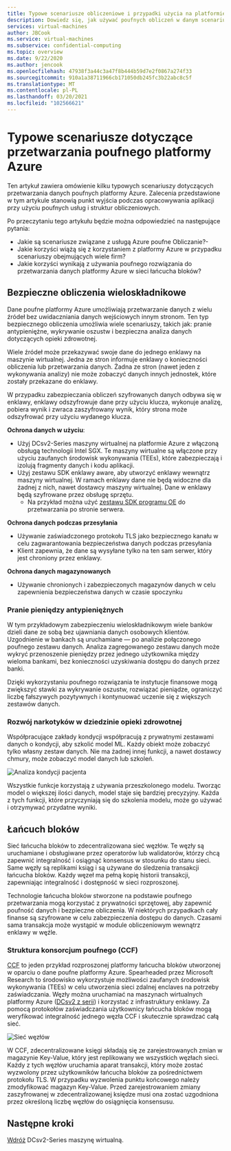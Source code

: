 ```yaml
---
title: Typowe scenariusze obliczeniowe i przypadki użycia na platformie Azure
description: Dowiedz się, jak używać poufnych obliczeń w danym scenariuszu.
services: virtual-machines
author: JBCook
ms.service: virtual-machines
ms.subservice: confidential-computing
ms.topic: overview
ms.date: 9/22/2020
ms.author: jencook
ms.openlocfilehash: 47938f3a44c3a47f8b444b59d7e2f0867a274f33
ms.sourcegitcommit: 910a1a38711966cb171050db245fc3b22abc8c5f
ms.translationtype: MT
ms.contentlocale: pl-PL
ms.lasthandoff: 03/20/2021
ms.locfileid: "102566621"
---
```

# <a name="common-scenarios-for-azure-confidential-computing"></a>Typowe scenariusze dotyczące przetwarzania poufnego platformy Azure

Ten artykuł zawiera omówienie kilku typowych scenariuszy dotyczących przetwarzania danych poufnych platformy Azure. Zalecenia przedstawione w tym artykule stanowią punkt wyjścia podczas opracowywania aplikacji przy użyciu poufnych usług i struktur obliczeniowych. 

Po przeczytaniu tego artykułu będzie można odpowiedzieć na następujące pytania:

- Jakie są scenariusze związane z usługą Azure poufne Obliczanie?-
- Jakie korzyści wiążą się z korzystaniem z platformy Azure w przypadku scenariuszy obejmujących wiele firm?
- Jakie korzyści wynikają z używania poufnego rozwiązania do przetwarzania danych platformy Azure w sieci łańcucha bloków?


## <a name="secure-multi-party-computation"></a>Bezpieczne obliczenia wieloskładnikowe
Dane poufne platformy Azure umożliwiają przetwarzanie danych z wielu źródeł bez uwidaczniania danych wejściowych innym stronom. Ten typ bezpiecznego obliczenia umożliwia wiele scenariuszy, takich jak: pranie antypieniężne, wykrywanie oszustw i bezpieczna analiza danych dotyczących opieki zdrowotnej.

Wiele źródeł może przekazywać swoje dane do jednego enklawy na maszynie wirtualnej. Jedna ze stron informuje enklawy o konieczności obliczenia lub przetwarzania danych. Żadna ze stron (nawet jeden z wykonywania analizy) nie może zobaczyć danych innych jednostek, które zostały przekazane do enklawy. 

W przypadku zabezpieczania obliczeń szyfrowanych danych odbywa się w enklawy, enklawy odszyfrowuje dane przy użyciu klucza, wykonuje analizę, pobiera wynik i zwraca zaszyfrowany wynik, który strona może odszyfrować przy użyciu wydanego klucza. 

**Ochrona danych w użyciu**: 
- Użyj DCsv2-Series maszyny wirtualnej na platformie Azure z włączoną obsługą technologii Intel SGX. Te maszyny wirtualne są włączone przy użyciu zaufanych środowisk wykonywania (TEEs), które zabezpieczają i izolują fragmenty danych i kodu aplikacji.
- Użyj zestawu SDK enklawy aware, aby utworzyć enklawy wewnątrz maszyny wirtualnej. W ramach enklawy dane nie będą widoczne dla żadnej z nich, nawet dostawcy maszyny wirtualnej. Dane w enklawy będą szyfrowane przez obsługę sprzętu.
    - Na przykład można użyć [zestawu SDK programu OE](https://github.com/openenclave/openenclave) do przetwarzania po stronie serwera. 

**Ochrona danych podczas przesyłania** 
- Używanie zaświadczonego protokołu TLS jako bezpiecznego kanału w celu zagwarantowania bezpieczeństwa danych podczas przesyłania
- Klient zapewnia, że dane są wysyłane tylko na ten sam serwer, który jest chroniony przez enklawy. 

**Ochrona danych magazynowanych**
- Używanie chronionych i zabezpieczonych magazynów danych w celu zapewnienia bezpieczeństwa danych w czasie spoczynku 

### <a name="anti-money-laundering"></a>Pranie pieniędzy antypieniężnych
W tym przykładowym zabezpieczeniu wieloskładnikowym wiele banków dzieli dane ze sobą bez ujawniania danych osobowych klientów. Uzgodnienie w bankach są uruchamiane — po analizie połączonego poufnego zestawu danych. Analiza zagregowanego zestawu danych może wykryć przenoszenie pieniędzy przez jednego użytkownika między wieloma bankami, bez konieczności uzyskiwania dostępu do danych przez banki.

Dzięki wykorzystaniu poufnego rozwiązania te instytucje finansowe mogą zwiększyć stawki za wykrywanie oszustw, rozwiązać pieniądze, ograniczyć liczbę fałszywych pozytywnych i kontynuować uczenie się z większych zestawów danych. 

### <a name="drug-development-in-healthcare"></a>Rozwój narkotyków w dziedzinie opieki zdrowotnej
Współpracujące zakłady kondycji współpracują z prywatnymi zestawami danych o kondycji, aby szkolić model ML. Każdy obiekt może zobaczyć tylko własny zestaw danych. Nie ma żadnej innej funkcji, a nawet dostawcy chmury, może zobaczyć model danych lub szkoleń. 

![Analiza kondycji pacjenta](./media/use-cases-scenarios/patient-data.png)

Wszystkie funkcje korzystają z używania przeszkolonego modelu. Tworząc model o większej ilości danych, model staje się bardziej precyzyjny. Każda z tych funkcji, które przyczyniają się do szkolenia modelu, może go używać i otrzymywać przydatne wyniki. 

## <a name="blockchain"></a>Łańcuch bloków

Sieć łańcucha bloków to zdecentralizowana sieć węzłów. Te węzły są uruchamiane i obsługiwane przez operatorów lub walidatorów, którzy chcą zapewnić integralność i osiągnąć konsensus w stosunku do stanu sieci. Same węzły są replikami ksiąg i są używane do śledzenia transakcji łańcucha bloków. Każdy węzeł ma pełną kopię historii transakcji, zapewniając integralność i dostępność w sieci rozproszonej.

Technologie łańcucha bloków stworzone na podstawie poufnego przetwarzania mogą korzystać z prywatności sprzętowej, aby zapewnić poufność danych i bezpieczne obliczenia. W niektórych przypadkach cały finanse są szyfrowane w celu zabezpieczenia dostępu do danych. Czasami sama transakcja może wystąpić w module obliczeniowym wewnątrz enklawy w węźle.

### <a name="confidential-consortium-framework-ccf"></a>Struktura konsorcjum poufnego (CCF)
[CCF](https://www.microsoft.com/research/project/confidential-consortium-framework/) to jeden przykład rozproszonej platformy łańcucha bloków utworzonej w oparciu o dane poufne platformy Azure. Spearheaded przez Microsoft Research to środowisko wykorzystuje możliwości zaufanych środowisk wykonywania (TEEs) w celu utworzenia sieci zdalnej enclaves na potrzeby zaświadczania. Węzły można uruchamiać na maszynach wirtualnych platformy Azure ([DCsv2 z serii](confidential-computing-enclaves.md)) i korzystać z infrastruktury enklawy. Za pomocą protokołów zaświadczania użytkownicy łańcucha bloków mogą weryfikować integralność jednego węzła CCF i skutecznie sprawdzać całą sieć. 

![Sieć węzłów](./media/use-cases-scenarios/ccf.png)

W CCF, zdecentralizowane księgi składają się ze zarejestrowanych zmian w magazynie Key-Value, który jest replikowany we wszystkich węzłach sieci. Każdy z tych węzłów uruchamia aparat transakcji, który może zostać wyzwolony przez użytkowników łańcucha bloków za pośrednictwem protokołu TLS. W przypadku wyzwolenia punktu końcowego należy zmodyfikować magazyn Key-Value. Przed zarejestrowaniem zmiany zaszyfrowanej w zdecentralizowanej księdze musi ona zostać uzgodniona przez określoną liczbę węzłów do osiągnięcia konsensusu. 

## <a name="next-steps"></a>Następne kroki
[Wdróż](quick-create-marketplace.md) DCsv2-Series maszynę wirtualną.


